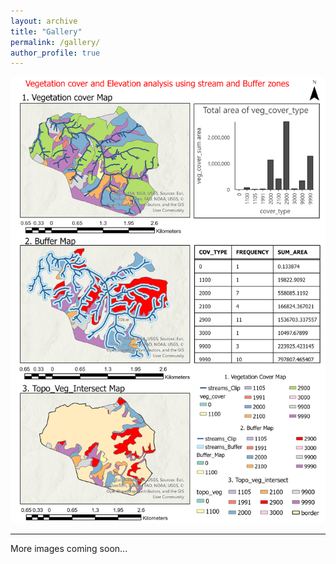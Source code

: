 ```yaml
---
layout: archive
title: "Gallery"
permalink: /gallery/
author_profile: true
---
```



![Layout](/images/Layout1.png)




---

More images coming soon...
